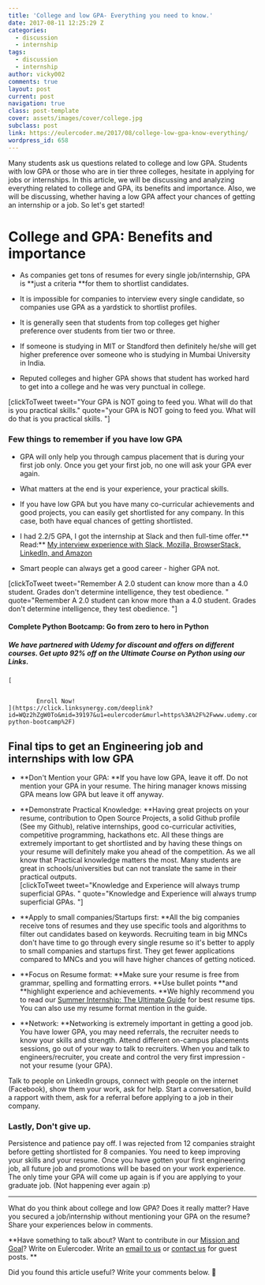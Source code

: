 ```yaml
---
title: 'College and low GPA- Everything you need to know.'
date: 2017-08-11 12:25:29 Z
categories:
  - discussion
  - internship
tags:
  - discussion
  - internship
author: vicky002
comments: true
layout: post
current: post
navigation: true
class: post-template
cover: assets/images/cover/college.jpg
subclass: post
link: https://eulercoder.me/2017/08/college-low-gpa-know-everything/
wordpress_id: 658
---
```


Many students ask us questions related to college and low GPA. Students with low GPA or those who are in tier three colleges, hesitate in applying for jobs or internships. In this article, we will be discussing and analyzing everything related to college and GPA, its benefits and importance. Also, we will be discussing, whether having a low GPA affect your chances of getting an internship or a job. So let's get started!

# College and GPA: Benefits and importance

- As companies get tons of resumes for every single job/internship, GPA is **just a criteria **for them to shortlist candidates.

* It is impossible for companies to interview every single candidate, so companies use GPA as a yardstick to shortlist profiles.

- It is generally seen that students from top colleges get higher preference over students from tier two or three.

* If someone is studying in MIT or Standford then definitely he/she will get higher preference over someone who is studying in Mumbai University in India.

- Reputed colleges and higher GPA shows that student has worked hard to get into a college and he was very punctual in college.

<!-- more -->

[clickToTweet tweet="Your GPA is NOT going to feed you. What will do that is you practical skills." quote="your GPA is NOT going to feed you. What will do that is you practical skills. "]

### Few things to remember if you have low GPA

- GPA will only help you through campus placement that is during your first job only. Once you get your first job, no one will ask your GPA ever again.

* What matters at the end is your experience, your practical skills.

- If you have low GPA but you have many co-curricular achievements and good projects, you can easily get shortlisted for any company. In this case, both have equal chances of getting shortlisted.

* I had 2.2/5 GPA, I got the internship at Slack and then full-time offer.** Read:** [My interview experience with Slack, Mozilla, BrowserStack, LinkedIn, and Amazon](https://eulercoder.me/2017/07/slack-amazon-mozilla-linkedin-interview/)

- Smart people can always get a good career - higher GPA not.

[clickToTweet tweet="Remember A 2.0 student can know more than a 4.0 student. Grades don't determine intelligence, they test obedience. " quote="Remember A 2.0 student can know more than a 4.0 student. Grades don't determine intelligence, they test obedience. "]

#### Complete Python Bootcamp: Go from zero to hero in Python

##### We have partnered with Udemy for discount and offers on different courses. Get upto 92% off on the Ultimate Course on Python using our Links.

    [


    		Enroll Now!
    ](https://click.linksynergy.com/deeplink?id=WQz2hZgW0To&mid=39197&u1=eulercoder&murl=https%3A%2F%2Fwww.udemy.com%2Fcomplete-python-bootcamp%2F)

## Final tips to get an Engineering job and internships with low GPA

- **Don't Mention your GPA: **If you have low GPA, leave it off. Do not mention your GPA in your resume. The hiring manager knows missing GPA means low GPA but leave it off anyway.

* **Demonstrate Practical Knowledge: **Having great projects on your resume, contribution to Open Source Projects, a solid Github profile (See my Github), relative internships, good co-curricular activities, competitive programming, hackathons etc. All these things are extremely important to get shortlisted and by having these things on your resume will definitely make you ahead of the competition. As we all know that Practical knowledge matters the most. Many students are great in schools/universities but can not translate the same in their practical outputs.  
  [clickToTweet tweet="Knowledge and Experience will always trump superficial GPAs. " quote="Knowledge and Experience will always trump superficial GPAs. "]

- **Apply to small companies/Startups first: **All the big companies receive tons of resumes and they use specific tools and algorithms to filter out candidates based on keywords. Recruiting team in big MNCs don't have time to go through every single resume so it's better to apply to small companies and startups first. They get fewer applications compared to MNCs and you will have higher chances of getting noticed.

* **Focus on Resume format: **Make sure your resume is free from grammar, spelling and formatting errors. **Use bullet points **and **highlight experience and achievements. **We highly recommend you to read our [Summer Internship: The Ultimate Guide](https://eulercoder.me/2017/07/summer-internship-ultimate-guide/) for best resume tips. You can also use my resume format mention in the guide.

- **Network: **Networking is extremely important in getting a good job. You have lower GPA, you may need referrals, the recruiter needs to know your skills and strength. Attend different on-campus placements sessions, go out of your way to talk to recruiters. When you and talk to engineers/recruiter, you create and control the very first impression - not your resume (your GPA).

Talk to people on LinkedIn groups, connect with people on the internet (Facebook), show them your work, ask for help. Start a conversation, build a rapport with them, ask for a referral before applying to a job in their company.

### Lastly, Don't give up.

Persistence and patience pay off. I was rejected from 12 companies straight before getting shortlisted for 8 companies. You need to keep improving your skills and your resume. Once you have gotten your first engineering job, all future job and promotions will be based on your work experience. The only time your GPA will come up again is if you are applying to your graduate job. (Not happening ever again :p)

---

What do you think about college and low GPA? Does it really matter? Have you secured a job/internship without mentioning your GPA on the resume? Share your experiences below in comments.

**Have something to talk about? Want to contribute in our [Mission and Goal](https://eulercoder.me/about)? Write on Eulercoder. Write an [email to us](mailto:hello@eulercoder.com) or [contact us](https://eulercoder.me/contact) for guest posts. **

Did you found this article useful? Write your comments below. 🙂


